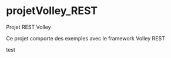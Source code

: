 # projetVolley_REST
Projet REST Volley


Ce projet comporte des exemples avec le framework Volley REST 


test


